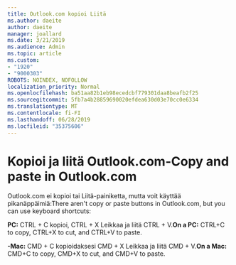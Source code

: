 ```yaml
---
title: Outlook.com kopioi Liitä
ms.author: daeite
author: daeite
manager: joallard
ms.date: 3/21/2019
ms.audience: Admin
ms.topic: article
ms.custom:
- "1920"
- "9000303"
ROBOTS: NOINDEX, NOFOLLOW
localization_priority: Normal
ms.openlocfilehash: ba51aa82b1eb98ecedcbf779301daa8beafb2f25
ms.sourcegitcommit: 5fb7a4b28859690020efdea630d03e70cc0e6334
ms.translationtype: MT
ms.contentlocale: fi-FI
ms.lasthandoff: 06/28/2019
ms.locfileid: "35375606"
---
```

# <a name="copy-and-paste-in-outlookcom"></a><span data-ttu-id="8678a-102">Kopioi ja liitä Outlook.com-</span><span class="sxs-lookup"><span data-stu-id="8678a-102">Copy and paste in Outlook.com</span></span>

<span data-ttu-id="8678a-103">Outlook.com ei kopioi tai Liitä-painiketta, mutta voit käyttää pikanäppäimiä:</span><span class="sxs-lookup"><span data-stu-id="8678a-103">There aren't copy or paste buttons in Outlook.com, but you can use keyboard shortcuts:</span></span>

<span data-ttu-id="8678a-104">**PC:** CTRL + C kopioi, CTRL + X Leikkaa ja liitä CTRL + V.</span><span class="sxs-lookup"><span data-stu-id="8678a-104">**On a PC:** CTRL+C to copy, CTRL+X to cut, and CTRL+V to paste.</span></span>

<span data-ttu-id="8678a-105">**-Mac:** CMD + C kopioidaksesi CMD + X Leikkaa ja liitä CMD + V.</span><span class="sxs-lookup"><span data-stu-id="8678a-105">**On a Mac:** CMD+C to copy, CMD+X to cut, and CMD+V to paste.</span></span>